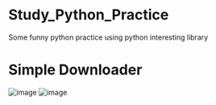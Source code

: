 # Study_Python_Practice
Some funny python practice using python interesting library

# Simple Downloader
![image](https://github.com/chinalinbin/Study_Python_Practice/blob/master/Funny_Projects/images/1.jpg)
![image](https://github.com/chinalinbin/Study_Python_Practice/blob/master/Funny_Projects/images/2.jpg)
